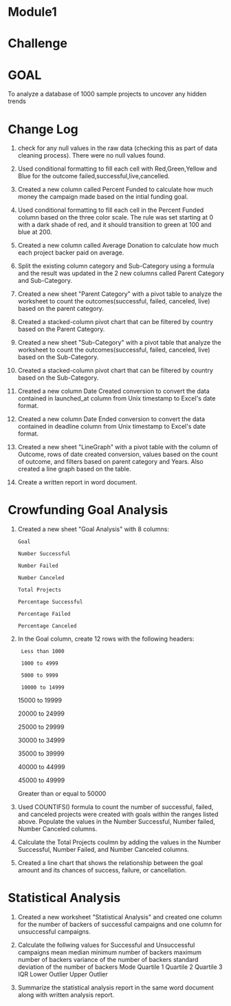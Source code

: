 # Module1
 
# Challenge

# GOAL

To analyze a database of 1000 sample projects to uncover any hidden trends

# Change Log

1. check for any null values in the  raw data (checking this as part of data cleaning process). There were no null values found.

2. Used conditional formatting to fill each cell with Red,Green,Yellow and Blue for the outcome failed,successful,live,cancelled.

3. Created a new column called Percent Funded to calculate how much money the campaign made based on the intial funding goal.

4. Used conditional formatting to fill each cell in the Percent Funded column based on the three color scale. The rule was set starting at 0 with a dark shade of red, and it should transition to green at 100 and blue at 200.

5. Created a new column called Average Donation to calculate how much each project backer paid on average.

6.  Split the existing column category and Sub-Category using a formula and the result was updated in the 2 new columns called Parent Category and Sub-Category.

7. Created a new sheet "Parent Category" with a pivot table to analyze the worksheet to count the outcomes(successful, failed, canceled, live) based on the parent category.

8. Created a stacked-column pivot chart that can be filtered by country based on the Parent Category.

9. Created a new sheet "Sub-Category" with a pivot table that analyze the worksheet to count the outcomes(successful, failed, canceled, live) based on the Sub-Category.

10. Created a stacked-column pivot chart that can be filtered by country based on the Sub-Category.

11. Created a new column Date Created conversion to convert the data contained in launched_at column from Unix timestamp to Excel's date format.

12. Created a new column Date Ended conversion to convert the data contained in deadline column from Unix timestamp to Excel's date format.

13. Created a new sheet "LineGraph" with a pivot table with the column of Outcome, rows of date created conversion, values based on the count of outcome, and filters based on parent category and Years. Also created a line graph based on the table.

14. Create a written report in word document.

# Crowfunding Goal Analysis

1. Created a new sheet "Goal Analysis" with 8 columns:

       Goal

       Number Successful

       Number Failed

       Number Canceled

       Total Projects

       Percentage Successful

       Percentage Failed

       Percentage Canceled

2. In the Goal column, create 12 rows with the following headers:

        Less than 1000

        1000 to 4999

        5000 to 9999

        10000 to 14999

	15000 to 19999

	20000 to 24999

	25000 to 29999

	30000 to 34999

	35000 to 39999

	40000 to 44999

	45000 to 49999

	Greater than or equal to 50000 

3. Used COUNTIFS() formula to count the number of successful, failed, and canceled projects were created with goals within the ranges listed above. Populate the values in the Number Successful, Number failed, Number Canceled columns.

4. Calculate the Total Projects coulmn by adding the values in the Number Successful, Number Failed, and Number Canceled columns.

5. Created a line chart that shows the relationship between the goal amount and its chances of success, failure, or cancellation.

# Statistical Analysis

1. Created a new worksheet "Statistical Analysis" and created one column for the number of backers of successful campaigns and one column for unsuccessful campaigns.

2. Calculate the follwing values for Successful and Unsuccessful campaigns
	mean 
	median 
	minimum number of backers
	maximum number of backers
	variance of the number of backers
	standard deviation of the number of backers
	Mode
	Quartile 1
	Quartile 2
	Quartile 3
	IQR
	Lower Outlier
	Upper Outlier

3. Summarize the statistical analysis report in the same word document along with written analysis report.
